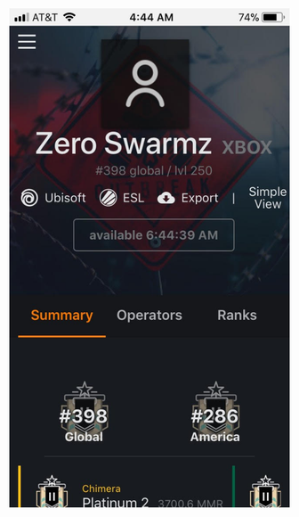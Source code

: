 <html>
<head>
<meta charset="UTF-8">
<link rel="stylesheet" type="text/css" herf="mystylesheet.css">
  <img src="https://github.com/ZeroSwarmz/R6Stats/blob/master/.gitignore/image.jpg?raw=true">
</head>
<body>
  <a herf="https://www.cool-mathgames.com">
  </body>
</html>
